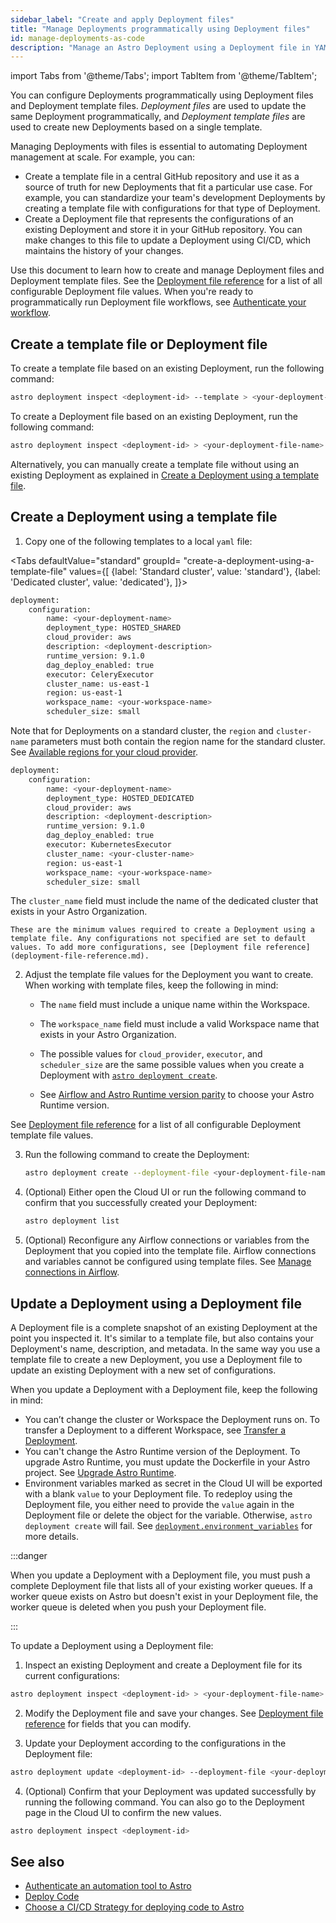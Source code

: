 ```yaml
---
sidebar_label: "Create and apply Deployment files"
title: "Manage Deployments programmatically using Deployment files"
id: manage-deployments-as-code
description: "Manage an Astro Deployment using a Deployment file in YAML or JSON format"
---
```


import Tabs from '@theme/Tabs';
import TabItem from '@theme/TabItem';

You can configure Deployments programmatically using Deployment files and Deployment template files. _Deployment files_ are used to update the same Deployment programmatically, and _Deployment template files_ are used to create new Deployments based on a single template.

Managing Deployments with files is essential to automating Deployment management at scale.  For example, you can:

- Create a template file in a central GitHub repository and use it as a source of truth for new Deployments that fit a particular use case. For example, you can standardize your team's development Deployments by creating a template file with configurations for that type of Deployment.
- Create a Deployment file that represents the configurations of an existing Deployment and store it in your GitHub repository. You can make changes to this file to update a Deployment  using CI/CD, which maintains the history of your changes.

Use this document to learn how to create and manage Deployment files and Deployment template files. See the [Deployment file reference](deployment-file-reference.md) for a list of all configurable Deployment file values. When you're ready to programmatically run Deployment file workflows, see [Authenticate your workflow](automation-authentication.md).

## Create a template file or Deployment file

To create a template file based on an existing Deployment, run the following command:

```bash
astro deployment inspect <deployment-id> --template > <your-deployment-template-file-name>.yaml
```

To create a Deployment file based on an existing Deployment, run the following command:

```bash
astro deployment inspect <deployment-id> > <your-deployment-file-name>.yaml
```

Alternatively, you can manually create a template file without using an existing Deployment as explained in [Create a Deployment using a template file](#create-a-deployment-using-a-template-file).

## Create a Deployment using a template file

1. Copy one of the following templates to a local `yaml` file:

  <Tabs
      defaultValue="standard"
      groupId= "create-a-deployment-using-a-template-file"
      values={[
          {label: 'Standard cluster', value: 'standard'},
          {label: 'Dedicated cluster', value: 'dedicated'},
      ]}>

  <TabItem value="standard">

  ```bash
  deployment:
      configuration:
          name: <your-deployment-name>
          deployment_type: HOSTED_SHARED
          cloud_provider: aws
          description: <deployment-description>
          runtime_version: 9.1.0
          dag_deploy_enabled: true
          executor: CeleryExecutor
          cluster_name: us-east-1
          region: us-east-1
          workspace_name: <your-workspace-name>
          scheduler_size: small
  ```
  
  Note that for Deployments on a standard cluster, the `region` and `cluster-name` parameters must both contain the region name for the standard cluster. See [Available regions for your cloud provider](resource-reference-hosted.md#standard-cluster-regions). 

  </TabItem>

  <TabItem value="dedicated">

  ```bash
  deployment:
      configuration:
          name: <your-deployment-name>
          deployment_type: HOSTED_DEDICATED
          cloud_provider: aws
          description: <deployment-description>
          runtime_version: 9.1.0
          dag_deploy_enabled: true
          executor: KubernetesExecutor
          cluster_name: <your-cluster-name>
          region: us-east-1
          workspace_name: <your-workspace-name>
          scheduler_size: small
  ```

  The `cluster_name` field must include the name of the dedicated cluster that exists in your Astro Organization.

  </TabItem>

  </Tabs>

    These are the minimum values required to create a Deployment using a template file. Any configurations not specified are set to default values. To add more configurations, see [Deployment file reference](deployment-file-reference.md).

2.  Adjust the template file values for the Deployment you want to create. When working with template files, keep the following in mind:

    - The `name` field must include a unique name within the Workspace.

    - The `workspace_name` field must include a valid Workspace name that exists in your Astro Organization.

    - The possible values for `cloud_provider`, `executor`, and `scheduler_size` are the same possible values when you create a Deployment with [`astro deployment create`](cli/astro-deployment-create.md#options).

    - See [Airflow and Astro Runtime version parity](runtime-image-architecture.md#astro-runtime-and-apache-airflow-parity) to choose your Astro Runtime version.

  See [Deployment file reference](deployment-file-reference.md) for a list of all configurable Deployment template file values.


3. Run the following command to create the Deployment:

    ```bash
    astro deployment create --deployment-file <your-deployment-file-name>
    ```

4. (Optional) Either open the Cloud UI or run the following command to confirm that you successfully created your Deployment:

   ```bash
   astro deployment list
   ```

4. (Optional) Reconfigure any Airflow connections or variables from the Deployment that you copied into the template file. Airflow connections and variables cannot be configured using template files. See [Manage connections in Airflow](manage-connections-variables.md).

## Update a Deployment using a Deployment file

A Deployment file is a complete snapshot of an existing Deployment at the point you inspected it. It's similar to a template file, but also contains your Deployment's name, description, and metadata. In the same way you use a template file to create a new Deployment, you use a Deployment file to update an existing Deployment with a new set of configurations.

When you update a Deployment with a Deployment file, keep the following in mind:

- You can’t change the cluster or Workspace the Deployment runs on. To transfer a Deployment to a different Workspace, see [Transfer a Deployment](transfer-a-deployment.md).
- You can't change the Astro Runtime version of the Deployment. To upgrade Astro Runtime, you must update the Dockerfile in your Astro project. See [Upgrade Astro Runtime](upgrade-runtime.md).
- Environment variables marked as secret in the Cloud UI will be exported with a blank `value` to your Deployment file. To redeploy using the Deployment file, you either need to provide the `value` again in the Deployment file or delete the object for the variable. Otherwise, `astro deployment create` will fail. See [`deployment.environment_variables`](#deploymentenvironment_variables) for more details.

:::danger

When you update a Deployment with a Deployment file, you must push a complete Deployment file that lists all of your existing worker queues. If a worker queue exists on Astro but doesn't exist in your Deployment file, the worker queue is deleted when you push your Deployment file.

:::

To update a Deployment using a Deployment file:

1. Inspect an existing Deployment and create a Deployment file for its current configurations:

  ```bash
  astro deployment inspect <deployment-id> > <your-deployment-file-name>.yaml
  ```

2. Modify the Deployment file and save your changes. See [Deployment file reference](deployment-file-reference.md) for fields that you can modify.

3. Update your Deployment according to the configurations in the Deployment file:

  ```bash
  astro deployment update <deployment-id> --deployment-file <your-deployment-file>
  ```

4. (Optional) Confirm that your Deployment was updated successfully by running the following command. You can also go to the Deployment page in the Cloud UI to confirm the new values.

  ```bash
  astro deployment inspect <deployment-id>
  ```

## See also

- [Authenticate an automation tool to Astro](automation-authentication.md)
- [Deploy Code](deploy-code.md)
- [Choose a CI/CD Strategy for deploying code to Astro](set-up-ci-cd.md)